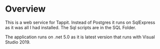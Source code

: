 # Overview

This is a web service for Tappit. Instead of Postgres it runs on SqlExpress as it was all I had installed. The Sql scripts are in the SQL Folder.

The application runs on .net 5.0 as it is latest version that runs with Visual Studio 2019.